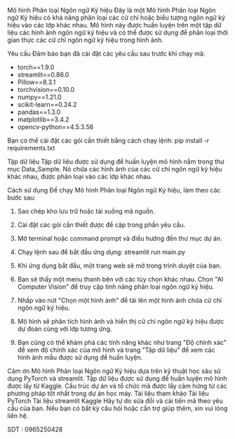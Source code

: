Mô hình Phân loại Ngôn ngữ Ký hiệu
Đây là một Mô hình Phân loại Ngôn ngữ Ký hiệu có khả năng phân loại các cử chỉ hoặc biểu tượng ngôn ngữ ký hiệu vào các lớp khác nhau. Mô hình này được huấn luyện trên một tập dữ liệu các hình ảnh ngôn ngữ ký hiệu và có thể được sử dụng để phân loại thời gian thực các cử chỉ ngôn ngữ ký hiệu trong hình ảnh.

Yêu cầu
Đảm bảo bạn đã cài đặt các yêu cầu sau trước khi chạy mã:

- torch==1.9.0
- streamlit==0.86.0
- Pillow==8.3.1
- torchvision==0.10.0
- numpy==1.21.0
- scikit-learn==0.24.2
- pandas==1.3.0
- matplotlib==3.4.2
- opencv-python==4.5.3.56

Bạn có thể cài đặt các gói cần thiết bằng cách chạy lệnh:
    pip install -r requirements.txt

Tập dữ liệu
Tập dữ liệu được sử dụng để huấn luyện mô hình nằm trong thư mục Data_Sample. Nó chứa các hình ảnh của các cử chỉ ngôn ngữ ký hiệu khác nhau, được phân loại vào các lớp khác nhau.

Cách sử dụng
Để chạy Mô hình Phân loại Ngôn ngữ Ký hiệu, làm theo các bước sau:

1. Sao chép kho lưu trữ hoặc tải xuống mã nguồn.

2. Cài đặt các gói cần thiết được đề cập trong phần yêu cầu.

3. Mở terminal hoặc command prompt và điều hướng đến thư mục dự án.

4. Chạy lệnh sau để bắt đầu ứng dụng:
    streamlit run main.py
5. Khi ứng dụng bắt đầu, một trang web sẽ mở trong trình duyệt của bạn.

6. Bạn sẽ thấy một menu thanh bên với các tùy chọn khác nhau. Chọn "AI Computer Vision" để truy cập tính năng phân loại ngôn ngữ ký hiệu.

6. Nhấp vào nút "Chọn một hình ảnh" để tải lên một hình ảnh chứa cử chỉ ngôn ngữ ký hiệu.

7. Mô hình sẽ phân tích hình ảnh và hiển thị cử chỉ ngôn ngữ ký hiệu được dự đoán cùng với lớp tương ứng.

8. Bạn cũng có thể khám phá các tính năng khác như trang "Độ chính xác" để xem độ chính xác của mô hình và trang "Tập dữ liệu" để xem các hình ảnh mẫu được sử dụng để huấn luyện.


Cảm ơn
Mô hình Phân loại Ngôn ngữ Ký hiệu dựa trên kỹ thuật học sâu sử dụng PyTorch và streamlit.
Tập dữ liệu được sử dụng để huấn luyện mô hình được lấy từ Kaggle.
Cấu trúc dự án và tổ chức mã được lấy cảm hứng từ các phương pháp tốt nhất trong dự án học máy.
Tài liệu tham khảo
Tài liệu PyTorch
Tài liệu streamlit
Kaggle
Hãy tự do sửa đổi và cải tiến mã theo yêu cầu của bạn. Nếu bạn có bất kỳ câu hỏi hoặc cần trợ giúp thêm, xin vui lòng liên hệ.

SDT : 0965250428
